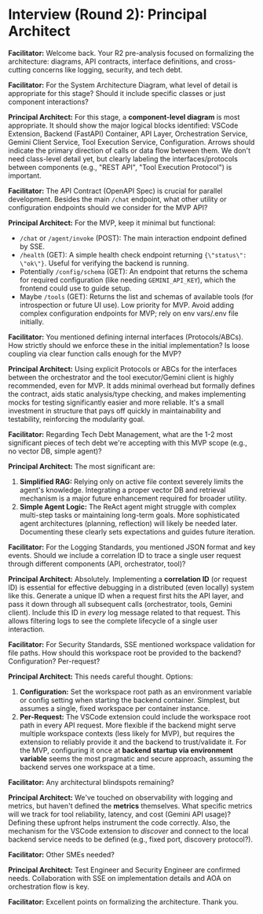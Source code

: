 # Interview (Round 2): Principal Architect

**Facilitator:** Welcome back. Your R2 pre-analysis focused on formalizing the architecture: diagrams, API contracts, interface definitions, and cross-cutting concerns like logging, security, and tech debt.

**Facilitator:** For the System Architecture Diagram, what level of detail is appropriate for this stage? Should it include specific classes or just component interactions?

**Principal Architect:** For this stage, a **component-level diagram** is most appropriate. It should show the major logical blocks identified: VSCode Extension, Backend (FastAPI) Container, API Layer, Orchestration Service, Gemini Client Service, Tool Execution Service, Configuration. Arrows should indicate the primary direction of calls or data flow between them. We don\'t need class-level detail yet, but clearly labeling the interfaces/protocols between components (e.g., \"REST API\", \"Tool Execution Protocol\") is important.

**Facilitator:** The API Contract (OpenAPI Spec) is crucial for parallel development. Besides the main `/chat` endpoint, what other utility or configuration endpoints should we consider for the MVP API?

**Principal Architect:** For the MVP, keep it minimal but functional:
*   `/chat` or `/agent/invoke` (POST): The main interaction endpoint defined by SSE.
*   `/health` (GET): A simple health check endpoint returning `{\"status\": \"ok\"}`. Useful for verifying the backend is running.
*   Potentially `/config/schema` (GET): An endpoint that returns the schema for required configuration (like needing `GEMINI_API_KEY`), which the frontend could use to guide setup.
*   Maybe `/tools` (GET): Returns the list and schemas of available tools (for introspection or future UI use). Low priority for MVP.
Avoid adding complex configuration endpoints for MVP; rely on env vars/.env file initially.

**Facilitator:** You mentioned defining internal interfaces (Protocols/ABCs). How strictly should we enforce these in the initial implementation? Is loose coupling via clear function calls enough for the MVP?

**Principal Architect:** Using explicit Protocols or ABCs for the interfaces between the orchestrator and the tool executor/Gemini client is highly recommended, even for MVP. It adds minimal overhead but formally defines the contract, aids static analysis/type checking, and makes implementing mocks for testing significantly easier and more reliable. It\'s a small investment in structure that pays off quickly in maintainability and testability, reinforcing the modularity goal.

**Facilitator:** Regarding Tech Debt Management, what are the 1-2 most significant pieces of tech debt we\'re accepting with this MVP scope (e.g., no vector DB, simple agent)?

**Principal Architect:** The most significant are:
1.  **Simplified RAG:** Relying only on active file context severely limits the agent\'s knowledge. Integrating a proper vector DB and retrieval mechanism is a major future enhancement required for broader utility.
2.  **Simple Agent Logic:** The ReAct agent might struggle with complex multi-step tasks or maintaining long-term goals. More sophisticated agent architectures (planning, reflection) will likely be needed later.
Documenting these clearly sets expectations and guides future iteration.

**Facilitator:** For the Logging Standards, you mentioned JSON format and key events. Should we include a correlation ID to trace a single user request through different components (API, orchestrator, tool)?

**Principal Architect:** Absolutely. Implementing a **correlation ID** (or request ID) is essential for effective debugging in a distributed (even locally) system like this. Generate a unique ID when a request first hits the API layer, and pass it down through all subsequent calls (orchestrator, tools, Gemini client). Include this ID in *every* log message related to that request. This allows filtering logs to see the complete lifecycle of a single user interaction.

**Facilitator:** For Security Standards, SSE mentioned workspace validation for file paths. How should this workspace root be provided to the backend? Configuration? Per-request?

**Principal Architect:** This needs careful thought. Options:
1.  **Configuration:** Set the workspace root path as an environment variable or config setting when starting the backend container. Simplest, but assumes a single, fixed workspace per container instance.
2.  **Per-Request:** The VSCode extension could include the workspace root path in every API request. More flexible if the backend might serve multiple workspace contexts (less likely for MVP), but requires the extension to reliably provide it and the backend to trust/validate it.
For the MVP, configuring it once at **backend startup via environment variable** seems the most pragmatic and secure approach, assuming the backend serves one workspace at a time.

**Facilitator:** Any architectural blindspots remaining?

**Principal Architect:** We\'ve touched on observability with logging and metrics, but haven\'t defined the **metrics** themselves. What specific metrics will we track for tool reliability, latency, and cost (Gemini API usage)? Defining these upfront helps instrument the code correctly. Also, the mechanism for the VSCode extension to *discover* and connect to the local backend service needs to be defined (e.g., fixed port, discovery protocol?).

**Facilitator:** Other SMEs needed?

**Principal Architect:** Test Engineer and Security Engineer are confirmed needs. Collaboration with SSE on implementation details and AOA on orchestration flow is key.

**Facilitator:** Excellent points on formalizing the architecture. Thank you. 